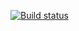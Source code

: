 [![Build status](https://ci.appveyor.com/api/projects/status/krqydg4nmc01xpqp/branch/master?svg=true)](https://ci.appveyor.com/project/DementevSlava/aqa-1-2-1-postmanecho/branch/master)
